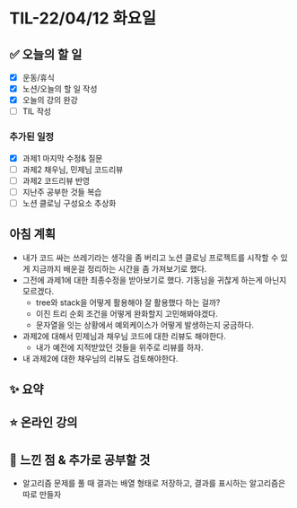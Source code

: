 # TIL-22/04/12 화요일

## :white_check_mark: 오늘의 할 일

- [x] 운동/휴식
- [x] 노션/오늘의 할 일 작성
- [x] 오늘의 강의 완강
- [ ] TIL 작성

### 추가된 일정

- [x] 과제1 마지막 수정& 질문
- [ ] 과제2 채우님, 민제님 코드리뷰
- [ ] 과제2 코드리뷰 반영
- [ ] 지난주 공부한 것들 복습
- [ ] 노션 클로닝 구성요소 추상화

## 아침 계획

- 내가 코드 싸는 쓰레기라는 생각을 좀 버리고 노션 클로닝 프로젝트를 시작할 수 있게 지금까지 배운걸 정리하는 시간을 좀 가져보기로 했다.
- 그전에 과제1에 대한 최종수정을 받아보기로 했다. 기동님을 귀찮게 하는게 아닌지 모르겠다.
  - tree와 stack을 어떻게 활용해야 잘 활용했다 하는 걸까?
  - 이진 트리 순회 조건을 어떻게 완화할지 고민해봐야겠다.
  - 문자열을 잇는 상황에서 예외케이스가 어떻게 발생하는지 궁금하다.
- 과제2에 대해서 민제님과 채우님 코드에 대한 리뷰도 해야한다.
  - 내가 예전에 지적받았던 것들을 위주로 리뷰를 하자.
- 내 과제2에 대한 채우님의 리뷰도 검토해야한다.

## :sparkles: 요약

## :star: 온라인 강의

## :star2: 느낀 점 & 추가로 공부할 것

- 알고리즘 문제를 풀 때 결과는 배열 형태로 저장하고, 결과를 표시하는 알고리즘은 따로 만들자